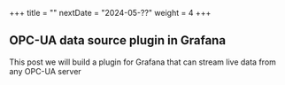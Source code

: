 +++
title = ""
nextDate = "2024-05-??"
weight = 4
+++

## OPC-UA data source plugin in Grafana

This post we will build a plugin for Grafana that can stream live data from any OPC-UA server